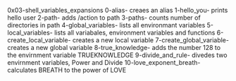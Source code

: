 0x03-shell_variables_expansions
0-alias- creaes an alias
1-hello_you- prints hello user
2-path- adds /action to path
3-paths- counts number of directories in path
4-global_variables- lists all environmant variables
5-local_variables- lists all variabales, environment variables and functions
6-create_local_variable- creates a new local variable
7-create_global_variable- creates a new global variable
8-true_knowledge- adds the number 128 to the envirnment variable TRUEKNOWLEDGE
9-divide_and_rule- divedes two envirnment variables, Power and Divide
10-love_exponent_breath- calculates BREATH to the power of LOVE
